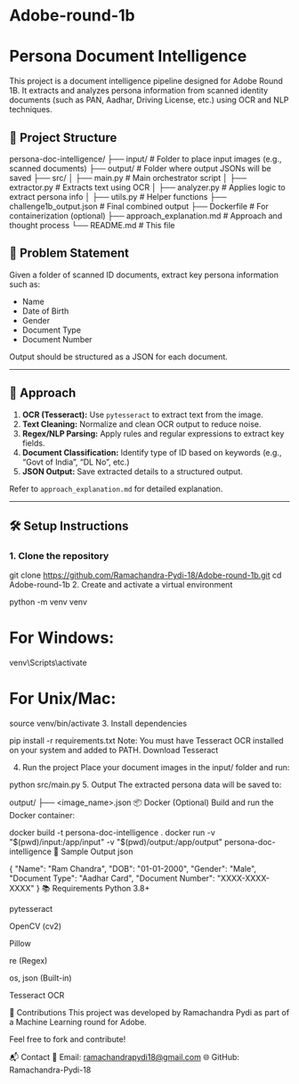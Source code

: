 # Adobe-round-1b
# Persona Document Intelligence

This project is a document intelligence pipeline designed for Adobe Round 1B. It extracts and analyzes persona information from scanned identity documents (such as PAN, Aadhar, Driving License, etc.) using OCR and NLP techniques.

## 🚀 Project Structure

persona-doc-intelligence/
├── input/ # Folder to place input images (e.g., scanned documents)
├── output/ # Folder where output JSONs will be saved
├── src/
│ ├── main.py # Main orchestrator script
│ ├── extractor.py # Extracts text using OCR
│ ├── analyzer.py # Applies logic to extract persona info
│ ├── utils.py # Helper functions
├── challenge1b_output.json # Final combined output
├── Dockerfile # For containerization (optional)
├── approach_explanation.md # Approach and thought process
└── README.md # This file

## 📌 Problem Statement

Given a folder of scanned ID documents, extract key persona information such as:
- Name
- Date of Birth
- Gender
- Document Type
- Document Number

Output should be structured as a JSON for each document.

---

## 🧠 Approach

1. **OCR (Tesseract):** Use `pytesseract` to extract text from the image.
2. **Text Cleaning:** Normalize and clean OCR output to reduce noise.
3. **Regex/NLP Parsing:** Apply rules and regular expressions to extract key fields.
4. **Document Classification:** Identify type of ID based on keywords (e.g., “Govt of India”, “DL No”, etc.)
5. **JSON Output:** Save extracted details to a structured output.

Refer to `approach_explanation.md` for detailed explanation.

---

## 🛠️ Setup Instructions

### 1. Clone the repository

git clone https://github.com/Ramachandra-Pydi-18/Adobe-round-1b.git
cd Adobe-round-1b
2. Create and activate a virtual environment

python -m venv venv
# For Windows:
venv\Scripts\activate
# For Unix/Mac:
source venv/bin/activate
3. Install dependencies

pip install -r requirements.txt
Note: You must have Tesseract OCR installed on your system and added to PATH.
Download Tesseract

4. Run the project
Place your document images in the input/ folder and run:

python src/main.py
5. Output
The extracted persona data will be saved to:

output/
├── <image_name>.json
📦 Docker (Optional)
Build and run the Docker container:


docker build -t persona-doc-intelligence .
docker run -v "$(pwd)/input:/app/input" -v "$(pwd)/output:/app/output" persona-doc-intelligence
📄 Sample Output
json

{
  "Name": "Ram Chandra",
  "DOB": "01-01-2000",
  "Gender": "Male",
  "Document Type": "Aadhar Card",
  "Document Number": "XXXX-XXXX-XXXX"
}
📚 Requirements
Python 3.8+

pytesseract

OpenCV (cv2)

Pillow

re (Regex)

os, json (Built-in)

Tesseract OCR

🤝 Contributions
This project was developed by Ramachandra Pydi as part of a Machine Learning round for Adobe.

Feel free to fork and contribute!

📬 Contact
📧 Email: ramachandrapydi18@gmail.com
🌐 GitHub: Ramachandra-Pydi-18


